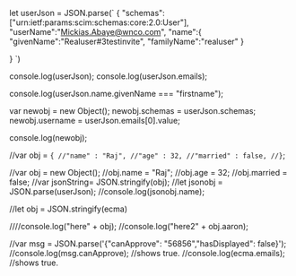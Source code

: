 
let userJson = JSON.parse(`
{
    "schemas":["urn:ietf:params:scim:schemas:core:2.0:User"],
    "userName":"Mickias.Abaye@wnco.com",
    "name":{
        "givenName":"Realuser#3testinvite",
        "familyName":"realuser"
    }
    
}
`)

console.log(userJson);
console.log(userJson.emails);

console.log(userJson.name.givenName === "firstname");

var newobj = new Object();
newobj.schemas = userJson.schemas;
newobj.username = userJson.emails[0].value;

console.log(newobj);


//var obj = `{
           //"name" : "Raj",
           //"age" : 32,
           //"married" : false,
           //}`;
           
   //var obj = new Object();
   //obj.name = "Raj";
   //obj.age  = 32;
   //obj.married = false;
   //var jsonString= JSON.stringify(obj);
   //let jsonobj = JSON.parse(userJson);
   //console.log(jsonobj.name);
   

//let obj = JSON.stringify(ecma)

////console.log("here" + obj);
//console.log("here2" + obj.aaron);

//var msg = JSON.parse('{"canApprove": "56856","hasDisplayed": false}');
//console.log(msg.canApprove);  //shows true.
//console.log(ecma.emails);  //shows true.


